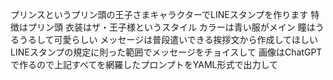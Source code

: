 プリンスというプリン頭の王子さまキャラクターでLINEスタンプを作ります
特徴はプリン頭
衣装はザ・王子様というスタイル
カラーは青い服がメイン
瞳はうるうるして可愛らしい
メッセージは普段遣いできる挨拶文から作成してほしい
LINEスタンプの規定に則った範囲でメッセージをチョイスして
画像はChatGPTで作るので上記すべてを網羅したプロンプトをYAML形式で出力して